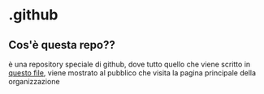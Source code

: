 # .github


## Cos'è questa repo??
è una repository speciale di github, dove tutto quello che viene scritto in [questo file](/profile/readme.md), viene mostrato al pubblico che visita la pagina principale della organizzazione
